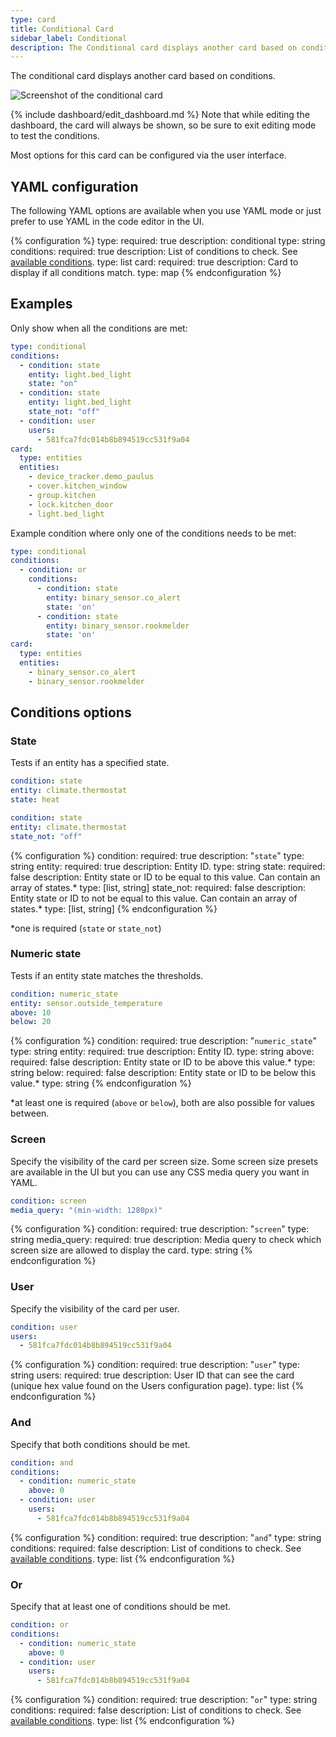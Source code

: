 ```yaml
---
type: card
title: Conditional Card
sidebar_label: Conditional
description: The Conditional card displays another card based on conditions.
---
```


The conditional card displays another card based on conditions.

![Screenshot of the conditional card](/images/dashboards/conditional_card.gif)

{% include dashboard/edit_dashboard.md %}
Note that while editing the dashboard, the card will always be shown, so be sure to exit editing mode to test the conditions.

Most options for this card can be configured via the user interface.

## YAML configuration

The following YAML options are available when you use YAML mode or just prefer to use YAML in the code editor in the UI.

{% configuration %}
type:
  required: true
  description: conditional
  type: string
conditions:
  required: true
  description: List of conditions to check. See [available conditions](#conditions-options).
  type: list
card:
  required: true
  description: Card to display if all conditions match.
  type: map
{% endconfiguration %}

## Examples

Only show when all the conditions are met:

```yaml
type: conditional
conditions:
  - condition: state
    entity: light.bed_light
    state: "on"
  - condition: state
    entity: light.bed_light
    state_not: "off"
  - condition: user
    users:
      - 581fca7fdc014b8b894519cc531f9a04
card:
  type: entities
  entities:
    - device_tracker.demo_paulus
    - cover.kitchen_window
    - group.kitchen
    - lock.kitchen_door
    - light.bed_light
```

Example condition where only one of the conditions needs to be met:

```yaml
type: conditional
conditions:
  - condition: or
    conditions:
      - condition: state
        entity: binary_sensor.co_alert
        state: 'on'
      - condition: state
        entity: binary_sensor.rookmelder
        state: 'on'
card:
  type: entities
  entities:
    - binary_sensor.co_alert
    - binary_sensor.rookmelder
```

## Conditions options

### State

Tests if an entity has a specified state.

```yaml
condition: state
entity: climate.thermostat
state: heat
```

```yaml
condition: state
entity: climate.thermostat
state_not: "off"
```

{% configuration %}
condition:
  required: true
  description: "`state`"
  type: string
entity:
  required: true
  description: Entity ID.
  type: string
state:
  required: false
  description: Entity state or ID to be equal to this value. Can contain an array of states.*
  type: [list, string]
state_not:
  required: false
  description: Entity state or ID to not be equal to this value. Can contain an array of states.*
  type: [list, string]
{% endconfiguration %}

*one is required (`state` or `state_not`)

### Numeric state

Tests if an entity state matches the thresholds.

```yaml
condition: numeric_state
entity: sensor.outside_temperature
above: 10
below: 20
```

{% configuration %}
condition:
  required: true
  description: "`numeric_state`"
  type: string
entity:
  required: true
  description: Entity ID.
  type: string
above:
  required: false
  description: Entity state or ID to be above this value.*
  type: string
below:
  required: false
  description: Entity state or ID to be below this value.*
  type: string
{% endconfiguration %}

*at least one is required (`above` or `below`), both are also possible for values between.

### Screen

Specify the visibility of the card per screen size. Some screen size presets are available in the UI but you can use any CSS media query you want in YAML.

```yaml
condition: screen
media_query: "(min-width: 1280px)"
```

{% configuration %}
condition:
  required: true
  description: "`screen`"
  type: string
media_query:
  required: true
  description: Media query to check which screen size are allowed to display the card.
  type: string
{% endconfiguration %}

### User

Specify the visibility of the card per user.

```yaml
condition: user
users:
  - 581fca7fdc014b8b894519cc531f9a04
```

{% configuration %}
condition:
  required: true
  description: "`user`"
  type: string
users:
  required: true
  description: User ID that can see the card (unique hex value found on the Users configuration page).
  type: list
{% endconfiguration %}

### And

Specify that both conditions should be met.

```yaml
condition: and
conditions:
  - condition: numeric_state
    above: 0
  - condition: user
    users:
      - 581fca7fdc014b8b894519cc531f9a04
```

{% configuration %}
condition:
  required: true
  description: "`and`"
  type: string
conditions:
  required: false
  description: List of conditions to check. See [available conditions](#conditions-options).
  type: list
{% endconfiguration %}

### Or

Specify that at least one of conditions should be met.

```yaml
condition: or
conditions:
  - condition: numeric_state
    above: 0
  - condition: user
    users:
      - 581fca7fdc014b8b894519cc531f9a04
```

{% configuration %}
condition:
  required: true
  description: "`or`"
  type: string
conditions:
  required: false
  description: List of conditions to check. See [available conditions](#conditions-options).
  type: list
{% endconfiguration %}
